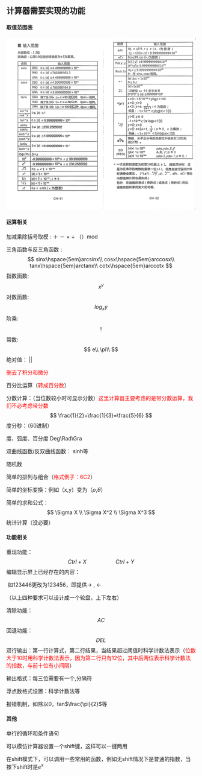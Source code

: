 ## 计算器需要实现的功能

#### 取值范围表

![输入范围](%E8%BE%93%E5%85%A5%E8%8C%83%E5%9B%B4.jpg)



#### 运算相关

加减乘除括号取模 : ＋ －  ×  ÷ （）mod

三角函数与反三角函数 :
$$
sinx\hspace{5em}arcsinx\\
cosx\hspace{5em}arccosx\\
tanx\hspace{5em}arctanx\\
cotx\hspace{5em}arccotx
$$
指数函数:
$$
x^y
$$
对数函数:
$$
log_xy
$$
阶乘:
$$
！
$$
常数:
$$
e\\
\pi\\
$$
绝对值： ||

<font color="red">删去了积分和微分</font>

百分比运算（<font color="red">转成百分数</font>）

分数计算：（当位数较小时可显示分数）<font color="red">这里计算器主要考虑的是带分数运算，我们不必考虑带分数</font>
$$
\frac{1}{2}+\frac{1}{3}=\frac{5}{6}
$$
度分秒：（60进制）

度、弧度、百分度   Deg\Rad\Gra 

双曲线函数/反双曲线函数：   sinh等

随机数

简单的排列与组合（<font color="red">格式例子：6C2</font>）

简单的坐标变换：例如（x,y）变为（$\rho$,$\theta$）

简单的求和公式：
$$
\Sigma X \\
\Sigma X^2 \\
\Sigma X^3
$$
统计计算（没必要）



#### 功能相关

重现功能：
$$
Ctrl+X\hspace{5em}Ctrl+Y
$$
编辑显示屏上已经存在的内容：

​			如123446更改为123456，即提供$\rightarrow$  ,   $\leftarrow$

（以上四种要求可以设计成一个轮盘，上下左右）

清除功能：																
$$
AC
$$
回退功能： 
$$
DEL
$$
双行输出：第一行计算式，第二行结果，当结果超过阈值时科学计数法表示（<font color="red">位数大于10时用科学计数法表示，因为第二行只有12位，其中后两位表示科学计数法的指数，与前十位有小间隔</font>）

输出格式：每三位需要有一个,分隔符

浮点数格式设置：科学计数法等

报错机制，如除以0，tan$\frac{\pi}{2}$等

#### 其他

单行的循环和条件语句

可以模仿计算器设置一个shift键，这样可以一键两用

在shift模式下，可以调用一些常用的函数，例如无shift情况下是普通的指数，当按下shift时是$e^x$

<font color="red"></font>